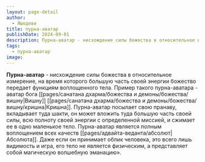 ```yaml
---
layout: page-detail
author:
  - Яшодеви
title: пурна-аватар
publishDate: 2024-09-01
description: Пурна-аватар - нисхождение силы божества в относительное измерение, на время которого большую часть своей энергии божество передает функциям воплощенного тела. Пример такого пурна-аватара - аватар бога Вишну Кришна.
tags:
  - пурна-аватар
image:
---
```

**Пурна-аватар** - нисхождение силы божества в относительное измерение, на время которого большую часть своей энергии божество передает функциям воплощенного тела. Пример такого пурна-аватара - аватар бога [[pages/санатана дхарма/божества и демоны/божества/вишну|Вишну]] [[pages/санатана дхарма/божества и демоны/божества/вишну/кришна|Кришна]].
Пурна-аватар посылает свою пранаву, вкладывает туда шакти, он может вложить туда большую часть своей силы, всю полноту своей энергии с определенной миссией, и сжимает ее в одно маленькое тело. Пурна-аватар является полным воплощением всех качеств [[pages/адвайта-веданта/абсолют|Абсолюта]]. Даже если он принимает облик человека, это всего лишь видимость и игра, его тело не является физическим, а представляет собой магическую волшебную эманацию».&nbsp;

